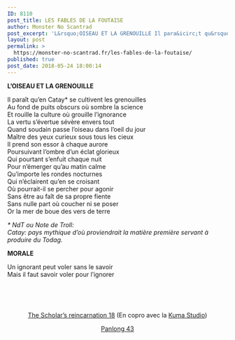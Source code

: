 ```yaml
---
ID: 8110
post_title: LES FABLES DE LA FOUTAISE
author: Monster No Scantrad
post_excerpt: 'L&rsquo;OISEAU ET LA GRENOUILLE Il para&icirc;t qu&rsquo;en Catay* se cultivent les grenouilles Au fond de puits obscurs o&ugrave; sombre la science Et rouille la culture o&ugrave; grouille l&rsquo;ignorance La vertu s&rsquo;&eacute;vertue s&eacute;v&egrave;re envers tout Quand soudain passe l&rsquo;oiseau dans l&rsquo;oeil du jour Ma&icirc;tre des yeux curieux sous tous les cieux Il prend son essor &agrave;... <div><a href="https://monster-no-scantrad.fr/les-fables-de-la-foutaise/">Lire la suite</a></div>'
layout: post
permalink: >
  https://monster-no-scantrad.fr/les-fables-de-la-foutaise/
published: true
post_date: 2018-05-24 18:00:14
---
```

<p><strong>L&rsquo;OISEAU ET LA GRENOUILLE</strong></p>
<p>Il paraît qu&rsquo;en Catay* se cultivent les grenouilles<br />
Au fond de puits obscurs où sombre la science<br />
Et rouille la culture où grouille l&rsquo;ignorance<br />
La vertu s&rsquo;évertue sévère envers tout<br />
Quand soudain passe l&rsquo;oiseau dans l&rsquo;oeil du jour<br />
Maître des yeux curieux sous tous les cieux<br />
Il prend son essor à chaque aurore<br />
Poursuivant l&rsquo;ombre d&rsquo;un éclat glorieux<br />
Qui pourtant s&rsquo;enfuit chaque nuit<br />
Pour n&rsquo;émerger qu&rsquo;au matin calme<br />
Qu&rsquo;importe les rondes nocturnes<br />
Qui n&rsquo;éclairent qu&rsquo;en se croisant<br />
Où pourrait-il se percher pour agonir<br />
Sans être au faît de sa propre fiente<br />
Sans nulle part où coucher ni se poser<br />
Or la mer de boue des vers de terre</p>
<p><em>* NdT ou Note de Troll:<br />
Catay: pays mythique d&rsquo;où proviendrait la matière première servant à produire du Todag.</em></p>
<p><strong>MORALE</strong></p>
<p>Un ignorant peut voler sans le savoir<br />
Mais il faut savoir voler pour l&rsquo;ignorer</p>
<p>&nbsp;</p>
<p>&nbsp;</p>
<p style="text-align: center;"><a href="http://www.clictune.com/5a8x">The Scholar&rsquo;s reincarnation 18</a> (En copro avec la <a href="https://kumastudio.fr/">Kuma Studio</a>)</p>
<p style="text-align: center;"><a href="http://www.clictune.com/5a8A">Panlong 43 </a></p>